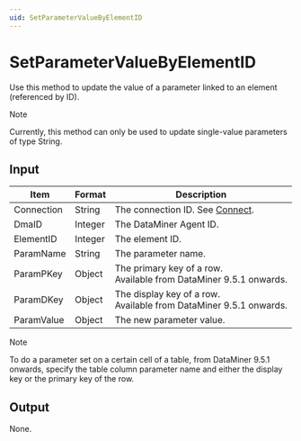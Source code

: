 ```yaml
---
uid: SetParameterValueByElementID
---
```


# SetParameterValueByElementID

Use this method to update the value of a parameter linked to an element (referenced by ID).

> [!NOTE]
> Currently, this method can only be used to update single-value parameters of type String.

## Input

| Item       | Format  | Description                                                           |
|------------|---------|-----------------------------------------------------------------------|
| Connection | String  | The connection ID. See [Connect](xref:Connect).                         |
| DmaID      | Integer | The DataMiner Agent ID.                                               |
| ElementID  | Integer | The element ID.                                                       |
| ParamName  | String  | The parameter name.                                                   |
| ParamPKey  | Object  | The primary key of a row. <br>Available from DataMiner 9.5.1 onwards. |
| ParamDKey  | Object  | The display key of a row. <br>Available from DataMiner 9.5.1 onwards. |
| ParamValue | Object  | The new parameter value.                                              |

> [!NOTE]
> To do a parameter set on a certain cell of a table, from DataMiner 9.5.1 onwards, specify the table column parameter name and either the display key or the primary key of the row.

## Output

None.

